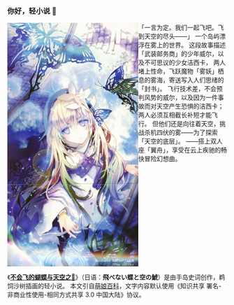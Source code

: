 ### 你好，轻小说 👋

<!--

**Here are some ideas to get you started:**

🙋‍♀️ A short introduction - what is your organization all about?
🌈 Contribution guidelines - how can the community get involved?
👩‍💻 Useful resources - where can the community find your docs? Is there anything else the community should know?
🍿 Fun facts - what does your team eat for breakfast?
🧙 Remember, you can do mighty things with the power of [Markdown](https://docs.github.com/github/writing-on-github/getting-started-with-writing-and-formatting-on-github/basic-writing-and-formatting-syntax)
-->

<img src="assets/jessica-1.jpeg" align="left" width="300px"/>

「一言为定。我们一起飞吧。飞到天空的尽头——」
一个岛屿漂浮在雾上的世界。
这段故事描述「武装邮务商」的少年威尔，以及不可思议的少女洁西卡，
两人堵上性命，飞跃魔物「雾妖」栖息的雾海，寄送写入人们思绪的「封书」。
飞行技术差，不会预判风势的威尔，以及因为一件事故而对天空产生恐惧的洁西卡；两人必须互相截长补短才能飞行。
但他们还是向往着天空，挑战杀机四伏的雾——为了探索「天空的底层」。
——搭上双人座「翼舟」，享受在云上疾驰的畅快冒险幻想曲。

<br clear="left"/>

《[**不会飞的蝴蝶与天空之𩾇**](https://zh.moegirl.org.cn/%E4%B8%8D%E4%BC%9A%E9%A3%9E%E7%9A%84%E8%9D%B4%E8%9D%B6%E4%B8%8E%E5%A4%A9%E7%A9%BA%E4%B9%8B%F0%A9%BE%87)》（日语：**飛べない蝶と空の鯱**）是由手岛史词创作，鹈饲沙树插画的轻小说。
本文引自[萌娘百科](https://zh.moegirl.org.cn)，文字内容默认使用《知识共享 署名-非商业性使用-相同方式共享 3.0 中国大陆》协议。

